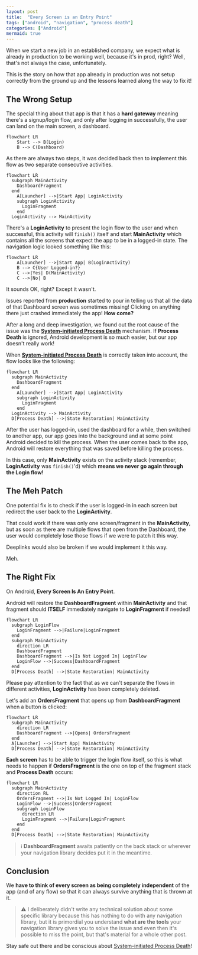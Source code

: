 ```yaml
---
layout: post
title:  "Every Screen is an Entry Point"
tags: ["android", "navigation", "process death"]
categories: ["Android"]
mermaid: true
---
```


When we start a new job in an established company, we expect what is already in production to be working well, because it's in prod, right? Well, that's not always the case, unfortunately. 

This is the story on how that app already in production was not setup correctly from the ground up and the lessons learned along the way to fix it!

## The Wrong Setup

The special thing about that app is that it has a **hard gateway** meaning there's a signup/login flow, and only after logging in successfully, the user can land on the main screen, a dashboard.

```mermaid
flowchart LR
    Start --> B(Login)
    B --> C(Dashboard)
```

As there are always two steps, it was decided back then to implement this flow as two separate consecutive activities.

```mermaid
flowchart LR
  subgraph MainActivity
    DashboardFragment
  end
    A[Launcher] -->|Start App| LoginActivity
    subgraph LoginActivity
      LoginFragment
    end
  LoginActivity --> MainActivity
```

There's a **LoginActivity** to present the login flow to the user and when successful, this activity will `finish()` itself and start **MainActivity** which contains all the screens that expect the app to be in a logged-in state. The navigation logic looked something like this:

```mermaid
flowchart LR
    A[Launcher] -->|Start App| B(LoginActivity)
    B --> C{User Logged-in?}
    C -->|Yes| D(MainActivity)
    C -->|No| B
```
It sounds OK, right? Except it wasn't.

Issues reported from **production** started to pour in telling us that all the data of that Dashboard screen was sometimes missing! Clicking on anything there just crashed immediately the app! **How come?** 

After a long and deep investigation, we found out the root cause of the issue was the **[System-initiated Process Death](https://galex.dev/posts/process-death-is-the-rule-not-the-exception/)** mechanism. If **Process Death** is ignored, Android development is so much easier, but our app doesn't really work! 

When **[System-initiated Process Death](https://galex.dev/posts/process-death-is-the-rule-not-the-exception/)** is correctly taken into account, the flow looks like the following:

```mermaid
flowchart LR
  subgraph MainActivity
    DashboardFragment
  end
    A[Launcher] -->|Start App| LoginActivity
    subgraph LoginActivity
      LoginFragment
    end
  LoginActivity --> MainActivity
  D[Process Death] -->|State Restoration| MainActivity
```

After the user has logged-in, used the dashboard for a while, then switched to another app, our app goes into the background and at some point Android decided to kill the process. When the user comes back to the app, Android will restore everything that was saved before killing the process. 

In this case, only **MainActivity** exists on the activity stack (remember, **LoginActivity** was `finish()`'d) which **means we never go again through the Login flow!**

## The Meh Patch

One potential fix is to check if the user is logged-in in each screen but redirect the user back to the **LoginActivity**.

That could work if there was only one screen/fragment in the **MainActivity**, but as soon as there are multiple flows that open from the Dashboard, the user would completely lose those flows if we were to patch it this way. 

Deeplinks would also be broken if we would implement it this way.

Meh.

## The Right Fix

On Android, **Every Screen Is An Entry Point**.

Android will restore the **DashboardFragment** within **MainActivity** and that fragment should **ITSELF** immediately navigate to **LoginFragment** if needed!

```mermaid
flowchart LR
  subgraph LoginFlow
    LoginFragment -->|Failure|LoginFragment
  end
  subgraph MainActivity
    direction LR
    DashboardFragment
    DashboardFragment -->|Is Not Logged In| LoginFlow
    LoginFlow -->|Success|DashboardFragment
  end
  D[Process Death] -->|State Restoration| MainActivity
```

Please pay attention to the fact that as we can't separate the flows in different activities, **LoginActivity** has been completely deleted.

Let's add an **OrdersFragment** that opens up from **DashboardFragment** when a button is clicked:

```mermaid
flowchart LR
  subgraph MainActivity
    direction LR
    DashboardFragment -->|Opens| OrdersFragment
  end
  A[Launcher] -->|Start App| MainActivity
  D[Process Death] -->|State Restoration| MainActivity
```
**Each screen** has to be able to trigger the login flow itself, so this is what needs to happen if **OrdersFragment** is the one on top of the fragment stack and **Process Death** occurs:

```mermaid
flowchart LR
  subgraph MainActivity
    direction RL
    OrdersFragment -->|Is Not Logged In| LoginFlow
    LoginFlow -->|Success|OrdersFragment
    subgraph LoginFlow
      direction LR
      LoginFragment -->|Failure|LoginFragment
    end
  end
  D[Process Death] -->|State Restoration| MainActivity
```
> ℹ️ **DashboardFragment** awaits patiently on the back stack or wherever your navigation library decides put it in the meantime.

## Conclusion

We **have to think of every screen as being completely independent** of the app (and of any flow) so that it can always survive anything that is thrown at it.

> ⚠️ I deliberately didn't write any technical solution about some specific library because this has nothing to do with any navigation library, but it is primordial you understand **what are the tools** your navigation library gives you to solve the issue and even then it's possible to miss the point, but that's material for a whole other post. 

Stay safe out there and be conscious about [System-initiated Process Death](https://galex.dev/posts/process-death-is-the-rule-not-the-exception/)!
